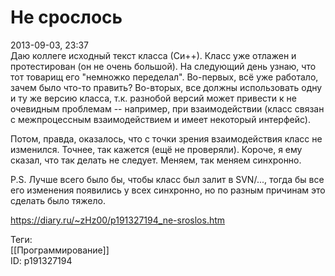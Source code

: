 Не срослось
============

   
 2013-09-03, 23:37   
  Даю коллеге исходный текст класса (Си++). Класс уже отлажен и протестирован (он не очень большой). На следующий день узнаю, что тот товарищ его "немножко переделал". Во-первых, всё уже работало, зачем было что-то править? Во-вторых, все должны использовать одну и ту же версию класса, т.к. разнобой версий может привести к не очевидным проблемам -- например, при взаимодействии (класс связан с межпроцессным взаимодействием и имеет некоторый интерфейс).   
   
 Потом, правда, оказалось, что с точки зрения взаимодействия класс не изменился. Точнее, так кажется (ещё не проверяли). Короче, я ему сказал, что так делать не следует. Меняем, так меняем синхронно.   
   
 P.S. Лучше всего было бы, чтобы класс был залит в SVN/..., тогда бы все его изменения появились у всех синхронно, но по разным причинам это сделать было тяжело.   
    
 <https://diary.ru/~zHz00/p191327194_ne-sroslos.htm>   
   
 Теги:   
 [[Программирование]]   
 ID: p191327194
